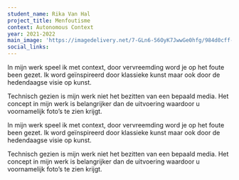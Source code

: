 ```yaml
---
student_name: Rika Van Hal
project_title: Menfoutisme
context: Autonomous Context
year: 2021-2022
main_image: 'https://imagedelivery.net/7-GLn6-56OyK7JwwGe0hfg/984d0cff-69b5-417f-e1c9-fe364d524a00'
social_links:
---
```


In mijn werk speel ik met context, door vervreemding word je op het foute been gezet. Ik word geïnspireerd door klassieke kunst maar ook door de hedendaagse visie op kunst.

Technisch gezien is mijn werk niet het bezitten van een bepaald media. Het concept in mijn werk is belangrijker dan de uitvoering waardoor u voornamelijk foto’s te zien krijgt.

In mijn werk speel ik met context, door vervreemding word je op het foute been gezet. Ik word geïnspireerd door klassieke kunst maar ook door de hedendaagse visie op kunst.

Technisch gezien is mijn werk niet het bezitten van een bepaald media. Het concept in mijn werk is belangrijker dan de uitvoering waardoor u voornamelijk foto’s te zien krijgt.
